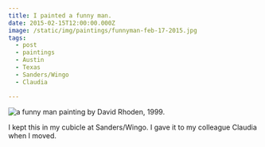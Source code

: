 ```yaml
---
title: I painted a funny man.
date: 2015-02-15T12:00:00.000Z
image: /static/img/paintings/funnyman-feb-17-2015.jpg
tags:
  - post
  - paintings
  - Austin
  - Texas
  - Sanders/Wingo
  - Claudia

---
```


![a funny man painting by David Rhoden, 1999.](/static/img/paintings/funnyman-feb-17-2015.jpg)

I kept this in my cubicle at Sanders/Wingo. I gave it to my colleague Claudia when I moved.